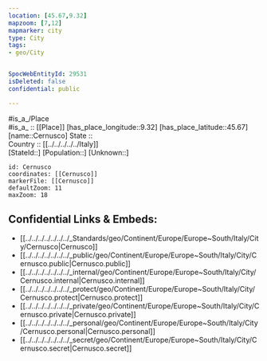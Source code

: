 ```yaml
---
location: [45.67,9.32] 
mapzoom: [7,12] 
mapmarker: city 
type: City
tags:
- geo/City


SpocWebEntityId: 29531
isDeleted: false
confidential: public

---
```

#is_a_/Place  
#is_a_ :: [[Place]] 
[has_place_longitude::9.32] 
[has_place_latitude::45.67] 
[name::Cernusco] 
State ::  
Country :: [[../../../../../Italy]]  
[StateId::] 
[Population::] 
[Unknown::] 


```leaflet
id: Cernusco
coordinates: [[Cernusco]] 
markerFile: [[Cernusco]] 
defaultZoom: 11 
maxZoom: 18
```


## Confidential Links & Embeds: 
- [[../../../../../../../_Standards/geo/Continent/Europe/Europe~South/Italy/City/Cernusco|Cernusco]] 
- [[../../../../../../../_public/geo/Continent/Europe/Europe~South/Italy/City/Cernusco.public|Cernusco.public]] 
- [[../../../../../../../_internal/geo/Continent/Europe/Europe~South/Italy/City/Cernusco.internal|Cernusco.internal]] 
- [[../../../../../../../_protect/geo/Continent/Europe/Europe~South/Italy/City/Cernusco.protect|Cernusco.protect]] 
- [[../../../../../../../_private/geo/Continent/Europe/Europe~South/Italy/City/Cernusco.private|Cernusco.private]] 
- [[../../../../../../../_personal/geo/Continent/Europe/Europe~South/Italy/City/Cernusco.personal|Cernusco.personal]] 
- [[../../../../../../../_secret/geo/Continent/Europe/Europe~South/Italy/City/Cernusco.secret|Cernusco.secret]] 
